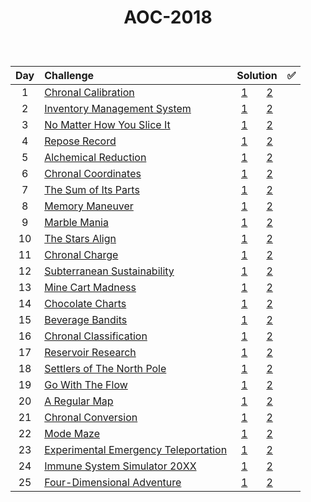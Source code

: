 # <p align="center"> AOC-2018 </p>
<br>

| Day | Challenge | Solution |:white_check_mark:|
|:---:|:---|:---:|:---:|
| 1 | [Chronal Calibration](https://adventofcode.com/2018/day/1) | [1](./src/day01/part1.py)  &nbsp;  &nbsp;  &nbsp;  [2](./src/day01/part2.py) |
| 2 | [Inventory Management System](https://adventofcode.com/2018/day/2) | [1](./src/day02/part1.py)  &nbsp;  &nbsp;  &nbsp;  [2](./src/day02/part2.py) |
| 3 | [No Matter How You Slice It](https://adventofcode.com/2018/day/3) | [1](./src/day03/part1.py)  &nbsp;  &nbsp;  &nbsp;  [2](./src/day03/part2.py) |
| 4 | [Repose Record](https://adventofcode.com/2018/day/4) | [1](./src/day04/part1.py)  &nbsp;  &nbsp;  &nbsp;  [2](./src/day04/part2.py) |
| 5 | [Alchemical Reduction](https://adventofcode.com/2018/day/5) | [1](./src/day05/part1.py)  &nbsp;  &nbsp;  &nbsp;  [2](./src/day05/part2.py) |
| 6 | [Chronal Coordinates](https://adventofcode.com/2018/day/6) | [1](./src/day06/part1.py)  &nbsp;  &nbsp;  &nbsp;  [2](./src/day06/part2.py) |
| 7 | [The Sum of Its Parts](https://adventofcode.com/2018/day/7) | [1](./src/day07/part1.py)  &nbsp;  &nbsp;  &nbsp;  [2](./src/day07/part2.py) |
| 8 | [Memory Maneuver](https://adventofcode.com/2018/day/8) | [1](./src/day08/part1.py)  &nbsp;  &nbsp;  &nbsp;  [2](./src/day08/part2.py) |
| 9 | [Marble Mania](https://adventofcode.com/2018/day/9) | [1](./src/day09/part1.py)  &nbsp;  &nbsp;  &nbsp;  [2](./src/day09/part2.py) |
| 10 | [The Stars Align](https://adventofcode.com/2018/day/10) | [1](./src/day10/part1.py)  &nbsp;  &nbsp;  &nbsp;  [2](./src/day10/part2.py) |
| 11 | [Chronal Charge](https://adventofcode.com/2018/day/11) | [1](./src/day11/part1.py)  &nbsp;  &nbsp;  &nbsp;  [2](./src/day11/part2.py) |
| 12 | [Subterranean Sustainability](https://adventofcode.com/2018/day/12) | [1](./src/day12/part12.py)  &nbsp;  &nbsp;  &nbsp;  [2](./src/day12/part12.py) |
| 13 | [Mine Cart Madness](https://adventofcode.com/2018/day/13) | [1](./src/day13/part1.py)  &nbsp;  &nbsp;  &nbsp;  [2](./src/day13/part2.py) |
| 14 | [Chocolate Charts](https://adventofcode.com/2018/day/14) | [1](./src/day14/part1.py)  &nbsp;  &nbsp;  &nbsp;  [2](./src/day14/part2.py) |
| 15 | [Beverage Bandits](https://adventofcode.com/2018/day/15) | [1](./src/day15/part1.py)  &nbsp;  &nbsp;  &nbsp;  [2](./src/day15/part2.py) |
| 16 | [Chronal Classification](https://adventofcode.com/2018/day/16) | [1](./src/day16/part12.py)  &nbsp;  &nbsp;  &nbsp;  [2](./src/day16/part12.py) |
| 17 | [Reservoir Research](https://adventofcode.com/2018/day/17) | [1](./src/day17/part12.py)  &nbsp;  &nbsp;  &nbsp;  [2](./src/day17/part12.py) |
| 18 | [Settlers of The North Pole](https://adventofcode.com/2018/day/18) | [1](./src/day18/part12.py)  &nbsp;  &nbsp;  &nbsp;  [2](./src/day18/part12.py) |
| 19 | [Go With The Flow](https://adventofcode.com/2018/day/19) | [1](./src/day19/part1.py)  &nbsp;  &nbsp;  &nbsp;  [2](./src/day19/part2.py) |
| 20 | [A Regular Map](https://adventofcode.com/2018/day/20) | [1](./src/day20/part12.py)  &nbsp;  &nbsp;  &nbsp;  [2](./src/day20/part12.py) |
| 21 | [Chronal Conversion](https://adventofcode.com/2018/day/21) | [1](./src/day21/part1.py)  &nbsp;  &nbsp;  &nbsp;  [2](./src/day21/part2.py) |
| 22 | [Mode Maze](https://adventofcode.com/2018/day/22) | [1](./src/day22/part1.py)  &nbsp;  &nbsp;  &nbsp;  [2](./src/day22/part2.py) |
| 23 | [Experimental Emergency Teleportation](https://adventofcode.com/2018/day/23) | [1](./src/day23/part1.py)  &nbsp;  &nbsp;  &nbsp;  [2](./src/day23/part2.py) |
| 24 | [Immune System Simulator 20XX](https://adventofcode.com/2018/day/24) | [1](./src/day24/part12.py)  &nbsp;  &nbsp;  &nbsp;  [2](./src/day24/part12.py) |
| 25 | [Four-Dimensional Adventure](https://adventofcode.com/2018/day/25) | [1](./src/day25/part1.py)  &nbsp;  &nbsp;  &nbsp;  [2](./src/day25/part1.py) |
